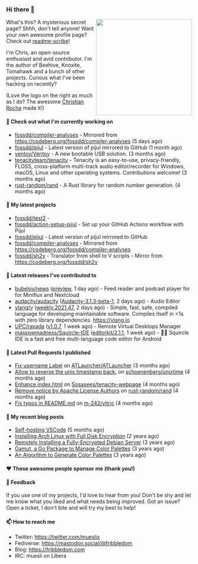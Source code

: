### Hi there 👋

<img align="right" src="https://raw.githubusercontent.com/muesli/muesli/master/assets/termenv.png" width="260">

What's this? A mysterious secret page? Shhh, don't tell anyone!
Want your own awesome profile page? Check out [readme-scribe](https://github.com/muesli/readme-scribe)!

I'm Chris, an open-source enthusiast and avid contributor. I'm the author of Beehive, Knoxite, Tomahawk and a bunch
of other projects. Curious what I've been hacking on recently?

(Love the logo on the right as much as I do? The awesome [Christian Rocha](https://github.com/meowgorithm/) made it!)

#### 👷 Check out what I'm currently working on

- [fossdd/compiler-analyses](https://github.com/fossdd/compiler-analyses) - Mirrored from https://codeberg.org/fossdd/compiler-analyses (5 days ago)
- [fossdd/pijul](https://github.com/fossdd/pijul) - Latest version of pijul mirrored to GitHub (1 month ago)
- [ventoy/Ventoy](https://github.com/ventoy/Ventoy) - A new bootable USB solution. (3 months ago)
- [tenacityteam/tenacity](https://github.com/tenacityteam/tenacity) - Tenacity is an easy-to-use, privacy-friendly, FLOSS, cross-platform multi-track audio editor/recorder for Windows, macOS, Linux and other operating systems. Contributions welcome! (3 months ago)
- [rust-random/rand](https://github.com/rust-random/rand) - A Rust library for random number generation. (4 months ago)

#### 🌱 My latest projects

- [fossdd/test2](https://github.com/fossdd/test2) - 
- [fossdd/action-setup-pijul](https://github.com/fossdd/action-setup-pijul) - Set up your GitHub Actions workflow with Pijul
- [fossdd/pijul](https://github.com/fossdd/pijul) - Latest version of pijul mirrored to GitHub
- [fossdd/compiler-analyses](https://github.com/fossdd/compiler-analyses) - Mirrored from https://codeberg.org/fossdd/compiler-analyses
- [fossdd/sh2v](https://github.com/fossdd/sh2v) - Translator from shell to V scripts - Mirror from https://codeberg.org/fossdd/sh2v

#### 🔭 Latest releases I've contributed to

- [bubelov/news](https://github.com/bubelov/news) ([preview](https://github.com/bubelov/news/releases/tag/preview), 1 day ago) - Feed reader and podcast player for for Miniflux and Nextcloud
- [audacity/audacity](https://github.com/audacity/audacity) ([Audacity-3.1.3-beta-1](https://github.com/audacity/audacity/releases/tag/Audacity-3.1.3-beta-1), 2 days ago) - Audio Editor                                     
- [vlang/v](https://github.com/vlang/v) ([weekly.2021.47](https://github.com/vlang/v/releases/tag/weekly.2021.47), 2 days ago) - Simple, fast, safe, compiled language for developing maintainable software. Compiles itself in &lt;1s with zero library dependencies. https://vlang.io
- [UPC/ravada](https://github.com/UPC/ravada) ([v1.0.7](https://github.com/UPC/ravada/releases/tag/v1.0.7), 1 week ago) - Remote Virtual Desktops Manager
- [massivemadness/Squircle-IDE](https://github.com/massivemadness/Squircle-IDE) ([editorkit/2.1.1](https://github.com/massivemadness/Squircle-IDE/releases/tag/editorkit%2F2.1.1), 1 week ago) - 👨‍💻 Squircle IDE is a fast and free multi-language code editor for Android

#### 🔨 Latest Pull Requests I published

- [Fix username Label](https://github.com/ATLauncher/ATLauncher/pull/500) on [ATLauncher/ATLauncher](https://github.com/ATLauncher/ATLauncher) (3 months ago)
- [Allow to reverse the unix timestamp back.](https://github.com/schoenenberg/unixtime/pull/4) on [schoenenberg/unixtime](https://github.com/schoenenberg/unixtime) (4 months ago)
- [Enhance index.html](https://github.com/Sosasees/tenacity-webpage/pull/1) on [Sosasees/tenacity-webpage](https://github.com/Sosasees/tenacity-webpage) (4 months ago)
- [Remove notice by Apache License Authors](https://github.com/rust-random/rand/pull/1151) on [rust-random/rand](https://github.com/rust-random/rand) (4 months ago)
- [Fix typos in README.md](https://github.com/m-242/vitric/pull/1) on [m-242/vitric](https://github.com/m-242/vitric) (4 months ago)

#### 📜 My recent blog posts

- [Self-hosting VSCode](https://fribbledom.com/posts/selfhosting-vscode/) (5 months ago)
- [Installing Arch Linux with Full Disk Encryption](https://fribbledom.com/posts/encrypted-arch-install/) (2 years ago)
- [Remotely Installing a Fully-Encrypted Debian Server](https://fribbledom.com/posts/encrypted-remote-debian-install/) (3 years ago)
- [Gamut, a Go Package to Manage Color Palettes](https://fribbledom.com/posts/gamut-package-to-handle-color-palettes/) (3 years ago)
- [An Algorithm to Generate Color Palettes](https://fribbledom.com/posts/an-algorithm-to-generate-color-palettes/) (3 years ago)

#### ❤️ These awesome people sponsor me (thank you!)


#### 💬 Feedback

If you use one of my projects, I'd love to hear from you! Don't be shy and let me know what you liked
and what needs being improved. Got an issue? Open a ticket, I don't bite and will try my best to help!

#### 📫 How to reach me

- Twitter: https://twitter.com/mueslix
- Fediverse: https://mastodon.social/@fribbledom
- Blog: https://fribbledom.com
- IRC: muesli on Libera

